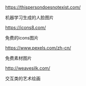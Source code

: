 https://thispersondoesnotexist.com/

机器学习生成的人脸图片

https://icons8.com/

免费的icons图片

https://www.pexels.com/zh-cn/

免费素材图片

http://weavesilk.com/

交互类的艺术绘画



```{.python .input}

```
